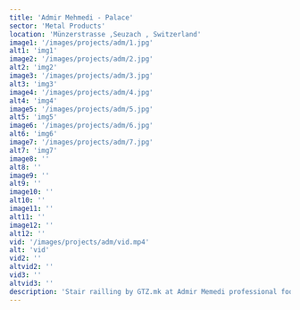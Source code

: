 ```yaml
---
title: 'Admir Mehmedi - Palace'
sector: 'Metal Products'
location: 'Münzerstrasse ,Seuzach , Switzerland'
image1: '/images/projects/adm/1.jpg'
alt1: 'img1'
image2: '/images/projects/adm/2.jpg'
alt2: 'img2'
image3: '/images/projects/adm/3.jpg'
alt3: 'img3'
image4: '/images/projects/adm/4.jpg'
alt4: 'img4'
image5: '/images/projects/adm/5.jpg'
alt5: 'img5'
image6: '/images/projects/adm/6.jpg'
alt6: 'img6'
image7: '/images/projects/adm/7.jpg'
alt7: 'img7'
image8: ''
alt8: ''
image9: ''
alt9: ''
image10: ''
alt10: ''
image11: ''
alt11: ''
image12: ''
alt12: ''
vid: '/images/projects/adm/vid.mp4'
alt: 'vid'
vid2: ''
altvid2: ''
vid3: ''
altvid3: ''
description: 'Stair railling by GTZ.mk at Admir Memedi professional footballer in Switzerland new building'
---
```

